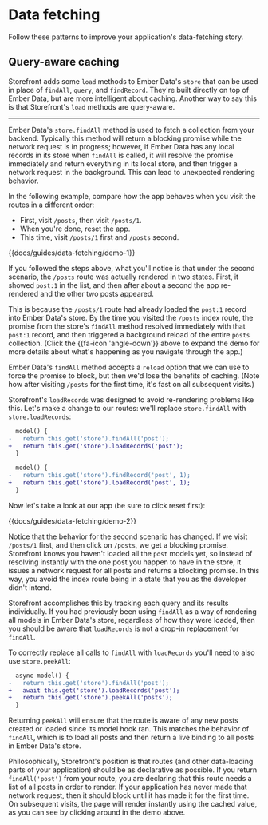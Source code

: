 # Data fetching

Follow these patterns to improve your application's data-fetching story.

## Query-aware caching

Storefront adds some `load` methods to Ember Data's `store` that can be used in place of `findAll`, `query`, and `findRecord`. They're built directly on top of Ember Data, but are more intelligent about caching. Another way to say this is that Storefront's `load` methods are query-aware.

---

Ember Data's `store.findAll` method is used to fetch a collection from your backend. Typically this method will return a blocking promise while the network request is in progress; however, if Ember Data has any local records in its store when `findAll` is called, it will resolve the promise immediately and return everything in its local store, and then trigger a network request in the background. This can lead to unexpected rendering behavior.

In the following example, compare how the app behaves when you visit the routes in a different order:

  - First, visit `/posts`, then visit `/posts/1`.
  - When you're done, reset the app.
  - This time, visit `/posts/1` first and `/posts` second.

{{docs/guides/data-fetching/demo-1}}

If you followed the steps above, what you'll notice is that under the second scenario, the `/posts` route was actually rendered in two states. First, it showed `post:1` in the list, and then after about a second the app re-rendered and the other two posts appeared.

This is because the `/posts/1` route had already loaded the `post:1` record into Ember Data's store. By the time you visited the `/posts` index route, the promise from the store's `findAll` method resolved immediately with that `post:1` record, and then triggered a background reload of the entire `posts` collection. (Click the {{fa-icon 'angle-down'}} above to expand the demo for more details about what's happening as you navigate through the app.)

Ember Data's `findAll` method accepts a `reload` option that we can use to force the promise to block, but then we'd lose the benefits of caching. (Note how after visiting `/posts` for the first time, it's fast on all subsequent visits.)

Storefront's `loadRecords` was designed to avoid re-rendering problems like this. Let's make a change to our routes: we'll replace `store.findAll` with `store.loadRecords`:

```diff
  model() {
-   return this.get('store').findAll('post');
+   return this.get('store').loadRecords('post');
  }

  model() {
-   return this.get('store').findRecord('post', 1);
+   return this.get('store').loadRecord('post', 1);
  }
```

Now let's take a look at our app (be sure to click reset first):

{{docs/guides/data-fetching/demo-2}}

Notice that the behavior for the second scenario has changed. If we visit `/posts/1` first, and then click on `/posts`, we get a blocking promise. Storefront knows you haven't loaded all the `post` models yet, so instead of resolving instantly with the one post you happen to have in the store, it issues a network request for all posts and returns a blocking promise. In this way, you avoid the index route being in a state that you as the developer didn't intend.

Storefront accomplishes this by tracking each query and its results individually. If you had previously been using `findAll` as a way of rendering all models in Ember Data's store, regardless of how they were loaded, then you should be aware that `loadRecords` is not a drop-in replacement for `findAll`.

To correctly replace all calls to `findAll` with `loadRecords` you'll need to also use `store.peekAll`:


```diff
  async model() {
-   return this.get('store').findAll('post');
+   await this.get('store').loadRecords('post');
+   return this.get('store').peekAll('posts');
  }
```

Returning `peekAll` will ensure that the route is aware of any new posts created or loaded since its model hook ran. This matches the behavior of `findAll`, which is to load all posts and then return a live binding to all posts in Ember Data's store.

Philosophically, Storefront's position is that routes (and other data-loading parts of your application) should be as declarative as possible. If you return `findAll('post')` from your route, you are declaring that this route needs a list of all posts in order to render. If your application has never made that network request, then it should block until it has made it for the first time. On subsequent visits, the page will render instantly using the cached value, as you can see by clicking around in the demo above.
